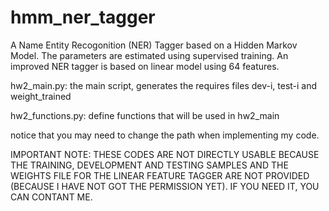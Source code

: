 # hmm_ner_tagger
A Name Entity Recogonition (NER) Tagger based on a Hidden Markov Model. The parameters are estimated using supervised training. An improved NER tagger is based on linear model using 64 features.

hw2_main.py: the main script, generates the requires files dev-i, test-i and weight_trained

hw2_functions.py: define functions that will be used in hw2_main

notice that you may need to change the path when implementing my code.

IMPORTANT NOTE: THESE CODES ARE NOT DIRECTLY USABLE BECAUSE THE TRAINING, DEVELOPMENT AND TESTING SAMPLES AND THE WEIGHTS FILE FOR THE LINEAR FEATURE TAGGER ARE NOT PROVIDED (BECAUSE I HAVE NOT GOT THE PERMISSION YET). IF YOU NEED IT, YOU CAN CONTANT ME.
